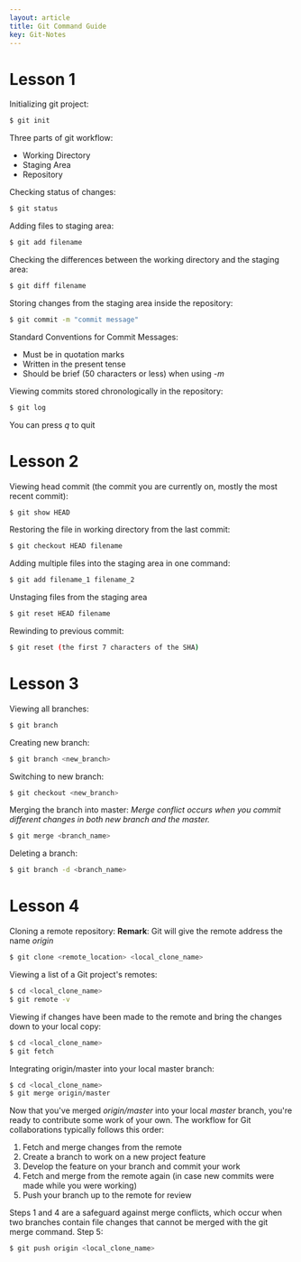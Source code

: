 ```yaml
---
layout: article
title: Git Command Guide
key: Git-Notes
---
```


# Lesson 1 

 Initializing git project:
```sh
$ git init
```

Three parts of git workflow:
 - Working Directory
 - Staging Area
 - Repository

Checking status of changes:
```sh
$ git status
```
<!--more-->
Adding files to staging area:
```sh
$ git add filename
```
Checking the differences between the working directory and the staging area:
```sh
$ git diff filename
```

Storing changes from the staging area inside the repository:
```sh
$ git commit -m "commit message"
```
 Standard Conventions for Commit Messages:
+ Must be in quotation marks
+ Written in the present tense
+ Should be brief (50 characters or less) when using _-m_

Viewing commits stored chronologically in the repository:
```sh
$ git log
```
You can press *q* to quit
# Lesson 2

Viewing head commit (the commit you are currently on, mostly the most recent commit):
```sh
$ git show HEAD
```
Restoring the file in working directory from the last commit:
```sh
$ git checkout HEAD filename
```
Adding multiple files into the staging area in one command:
```sh
$ git add filename_1 filename_2
```
Unstaging files from the staging area
```sh
$ git reset HEAD filename
```
Rewinding to previous commit:
```sh
$ git reset (the first 7 characters of the SHA)
```
# Lesson 3
Viewing all branches:
```sh
$ git branch
```

Creating new branch:
```sh
$ git branch <new_branch>
```
Switching to new branch:
```sh
$ git checkout <new_branch>
```
Merging the branch into master:
*Merge conflict occurs when you commit different changes in both new branch and the master.*
```sh
$ git merge <branch_name>
```
Deleting a branch:
```sh
$ git branch -d <branch_name>
```
# Lesson 4
Cloning a remote repository:
__Remark__: Git will give the remote address the name *origin*
```sh
$ git clone <remote_location> <local_clone_name>
```
Viewing a list of a Git project's remotes:
```sh
$ cd <local_clone_name>
$ git remote -v
```
Viewing if changes have been made to the remote and bring the changes down to your local copy:
```sh
$ cd <local_clone_name>
$ git fetch
```
Integrating origin/master into your local master branch:
```sh
$ cd <local_clone_name>
$ git merge origin/master
```
Now that you've merged *origin/master* into your local *master* branch, you're ready to contribute some work of your own. The workflow for Git collaborations typically follows this order:
1. Fetch and merge changes from the remote
2. Create a branch to work on a new project feature
3. Develop the feature on your branch and commit your work
4. Fetch and merge from the remote again (in case new commits were made while you were working)
5. Push your branch up to the remote for review

Steps 1 and 4 are a safeguard against merge conflicts, which occur when two branches contain file changes that cannot be merged with the git merge command. 
Step 5:
```sh
$ git push origin <local_clone_name>
```
